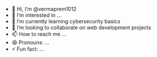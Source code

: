 - 👋 Hi, I’m @vermaprem1012
- 👀 I’m interested in ...
- 🌱 I’m currently learning cybersecurity basics
- 💞️ I’m looking to collaborate on web development projects
- 📫 How to reach me ...
- 😄 Pronouns: ...
- ⚡ Fun fact: ...

<!---
vermaprem1012/vermaprem1012 is a ✨ special ✨ repository because its `README.md` (this file) appears on your GitHub profile.
You can click the Preview link to take a look at your changes.
--->
